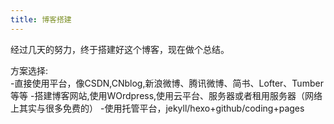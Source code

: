 ```yaml
---
title: 博客搭建
---
```



经过几天的努力，终于搭建好这个博客，现在做个总结。  

方案选择:  
-直接使用平台，像CSDN,CNblog,新浪微博、腾讯微博、简书、Lofter、Tumber等等 
-搭建博客网站,使用WOrdpress,使用云平台、服务器或者租用服务器（网络上其实与很多免费的）
-使用托管平台，jekyll/hexo+github/coding+pages
